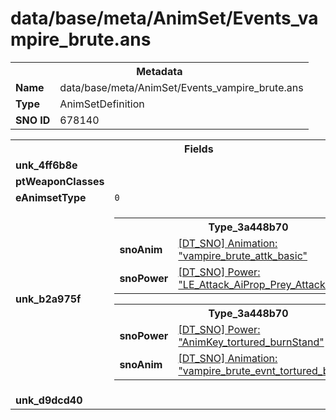 <h1>data/base/meta/AnimSet/Events_vampire_brute.ans</h1><table><tr><th colspan="100%">Metadata</th></tr><tr><td><b>Name</b></td><td>data/base/meta/AnimSet/Events_vampire_brute.ans</td></tr><tr><td><b>Type</b></td><td>AnimSetDefinition</td></tr><tr><td><b>SNO ID</b></td><td>678140</td></tr></table>

<table><tr><th colspan="100%">Fields</th></tr><tr><td><b>unk_4ff6b8e</b></td><td></td></tr><tr><td><b>ptWeaponClasses</b></td><td></td></tr><tr><td><b>eAnimsetType</b></td><td><code>0</code></td></tr><tr><td><b>unk_b2a975f</b></td><td><table><tr><th colspan="100%">Type_3a448b70</th></tr><tr><td><b>snoAnim</b></td><td><a href="..\Anim\vampire_brute_attk_basic.ani">[DT_SNO] Animation: "vampire_brute_attk_basic"</a></td></tr><tr><td><b>snoPower</b></td><td><a href="..\Power\LE_Attack_AiProp_Prey_Attack_LeftRight.pow">[DT_SNO] Power: "LE_Attack_AiProp_Prey_Attack_LeftRight"</a></td></tr></table>


<table><tr><th colspan="100%">Type_3a448b70</th></tr><tr><td><b>snoPower</b></td><td><a href="..\Power\AnimKey_tortured_burnStand.pow">[DT_SNO] Power: "AnimKey_tortured_burnStand"</a></td></tr><tr><td><b>snoAnim</b></td><td><a href="..\Anim\vampire_brute_evnt_tortured_burnStand.ani">[DT_SNO] Animation: "vampire_brute_evnt_tortured_burnStand"</a></td></tr></table>


</td></tr><tr><td><b>unk_d9dcd40</b></td><td></td></tr></table>

